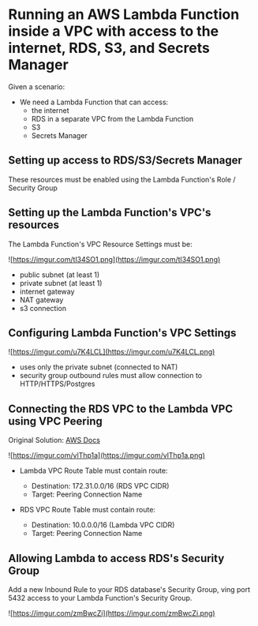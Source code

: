 # Running an AWS Lambda Function inside a VPC with access to the internet, RDS, S3, and Secrets Manager

Given a scenario:

- We need a Lambda Function that can access:
    - the internet
    - RDS in a separate VPC from the Lambda Function
    - S3
    - Secrets Manager

## Setting up access to RDS/S3/Secrets Manager

These resources must be enabled using the Lambda Function's Role / Security Group

## Setting up the Lambda Function's VPC's resources

The Lambda Function's VPC Resource Settings must be:

![https://imgur.com/tl34SO1.png](https://imgur.com/tl34SO1.png)

- public subnet (at least 1)
- private subnet (at least 1)
- internet gateway
- NAT gateway
- s3 connection

## Configuring Lambda Function's VPC Settings

![https://imgur.com/u7K4LCL](https://imgur.com/u7K4LCL.png)

- uses only the private subnet (connected to NAT)
- security group outbound rules must allow connection to HTTP/HTTPS/Postgres

## Connecting the RDS VPC to the Lambda VPC using VPC Peering

Original Solution: [AWS Docs](https://repost.aws/knowledge-center/connect-lambda-to-an-rds-instance)

![https://imgur.com/vlThp1a](https://imgur.com/vlThp1a.png)

- Lambda VPC Route Table must contain route:
    - Destination: 172.31.0.0/16  (RDS VPC CIDR)
    - Target: Peering Connection Name

- RDS VPC Route Table must contain route:
    - Destination: 10.0.0.0/16  (Lambda VPC CIDR)
    - Target: Peering Connection Name

## Allowing Lambda to access RDS's Security Group

Add a new Inbound Rule to your RDS database's Security Group, ving port 5432 access to your Lambda Function's Security Group.

![https://imgur.com/zmBwcZi](https://imgur.com/zmBwcZi.png)
